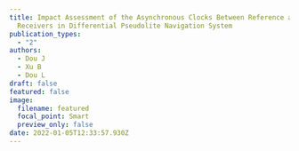```yaml
---
title: Impact Assessment of the Asynchronous Clocks Between Reference and User
  Receivers in Differential Pseudolite Navigation System
publication_types:
  - "2"
authors:
  - Dou J
  - Xu B
  - Dou L
draft: false
featured: false
image:
  filename: featured
  focal_point: Smart
  preview_only: false
date: 2022-01-05T12:33:57.930Z
---
```

